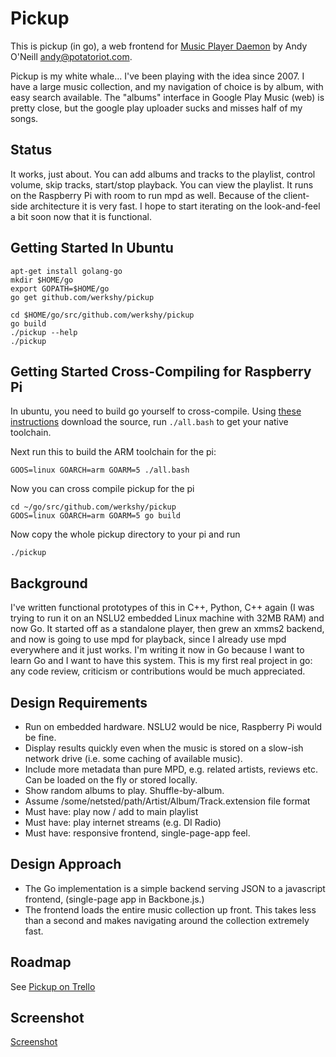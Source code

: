 Pickup
======

This is pickup (in go), a web frontend for [Music Player Daemon](http://mpd.wikia.com/wiki/Music_Player_Daemon_Wiki) by Andy O'Neill
<andy@potatoriot.com>.

Pickup is my white whale... I've been playing with the idea since 2007. I have a
large music collection, and my navigation of choice is by album, with easy
search available. The "albums" interface in Google Play Music (web) is pretty
close, but the google play uploader sucks and misses half of my songs.

Status
------

It works, just about. You can add albums and tracks to the playlist, control
volume, skip tracks, start/stop playback. You can view the playlist. It runs on
the Raspberry Pi with room to run mpd as well. Because of the client-side
architecture it is very fast. I hope to start iterating on the look-and-feel a
bit soon now that it is functional.

Getting Started In Ubuntu
-------------------------

    apt-get install golang-go
    mkdir $HOME/go
    export GOPATH=$HOME/go
    go get github.com/werkshy/pickup

    cd $HOME/go/src/github.com/werkshy/pickup
    go build
    ./pickup --help
    ./pickup

Getting Started Cross-Compiling for Raspberry Pi
------------------------------------------------

In ubuntu, you need to build go yourself to cross-compile.
Using [these instructions](http://golang.org/doc/install/source) download the
source, run `./all.bash` to get your native toolchain.

Next run this to build the ARM toolchain for the pi:

    GOOS=linux GOARCH=arm GOARM=5 ./all.bash

Now you can cross compile pickup for the pi

    cd ~/go/src/github.com/werkshy/pickup
    GOOS=linux GOARCH=arm GOARM=5 go build

Now copy the whole pickup directory to your pi and run

    ./pickup


Background
-----------

I've written functional prototypes of this in C++, Python, C++ again (I was
trying to run it on an NSLU2 embedded Linux machine with 32MB RAM) and now Go.
It started off as a standalone player, then grew an xmms2 backend, and now is
going to use mpd for playback, since I already use mpd everywhere and it just
works. I'm writing it now in Go because I want to learn Go and I want to have
this system. This is my first real project in go: any code review, criticism or
contributions would be much appreciated.

Design Requirements
--------------------

- Run on embedded hardware. NSLU2 would be nice, Raspberry Pi would be
  fine.
- Display results quickly even when the music is stored on a slow-ish network
  drive (i.e. some caching of available music).
- Include more metadata than pure MPD, e.g. related artists, reviews etc. Can be
  loaded on the fly or stored locally.
- Show random albums to play. Shuffle-by-album.
- Assume /some/netsted/path/Artist/Album/Track.extension file format
- Must have: play now / add to main playlist
- Must have: play internet streams (e.g. DI Radio)
- Must have: responsive frontend, single-page-app feel.

Design Approach
-----------------

- The Go implementation is a simple backend serving JSON to a javascript
  frontend, (single-page app in Backbone.js.)
- The frontend loads the entire music collection up front. This takes less than
  a second and makes navigating around the collection extremely fast.


Roadmap
-------

See [Pickup on Trello](https://trello.com/board/pickup/515a58746cbd4fd847001505)


Screenshot
----------
[Screenshot](http://images.ultrahigh.org/pickup_20130405.png)
